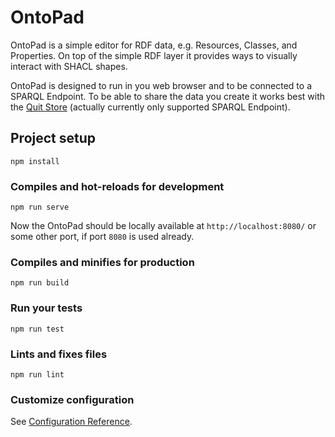 # OntoPad

OntoPad is a simple editor for RDF data, e.g. Resources, Classes, and Properties. On top of the simple RDF layer it provides ways to visually interact with SHACL shapes.

OntoPad is designed to run in you web browser and to be connected to a SPARQL Endpoint. To be able to share the data you create it works best with the [Quit Store](https://github.com/AKSW/QuitStore) (actually currently only supported SPARQL Endpoint).


## Project setup
```
npm install
```

### Compiles and hot-reloads for development
```
npm run serve
```

Now the OntoPad should be locally available at `http://localhost:8080/` or some other port, if port `8080` is used already.

### Compiles and minifies for production
```
npm run build
```

### Run your tests
```
npm run test
```

### Lints and fixes files
```
npm run lint
```

### Customize configuration
See [Configuration Reference](https://cli.vuejs.org/config/).
